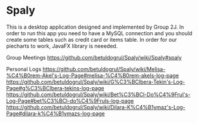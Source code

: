 # Spaly
This is a desktop application designed and implemented by Group 2J.
In order to run this app you need to have a MySQL connection and you should create some tables such as credit card or items table. 
In order for our piecharts to work, JavaFX library is neeeded.

Group Meetings
https://github.com/betuldogrul/Spaly/wiki/Spaly#spaly

Personal Logs
https://github.com/betuldogrul/Spaly/wiki/Melisa-%C4%B0rem-Akel's-Log-Page#melisa-%C4%B0rem-akels-log-page
https://github.com/betuldogrul/Spaly/wiki/G%C3%BClbera-Tekin's-Log-Page#g%C3%BClbera-tekins-log-page
https://github.com/betuldogrul/Spaly/wiki/Bet%C3%BCl-Do%C4%9Frul's-Log-Page#bet%C3%BCl-do%C4%9Fruls-log-page
https://github.com/betuldogrul/Spaly/wiki/Dilara-K%C4%B1ymaz's-Log-Page#dilara-k%C4%B1ymazs-log-page
